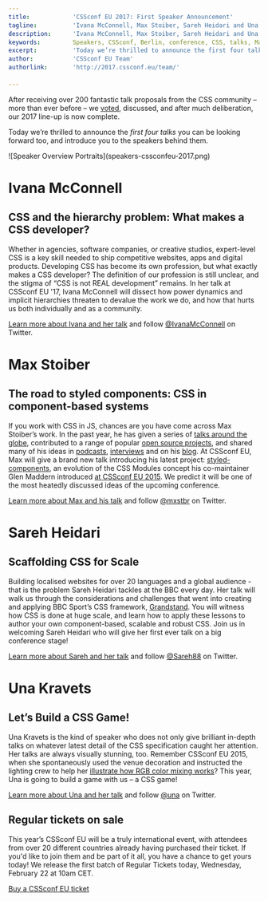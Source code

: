 ```yaml
---
title:            'CSSconf EU 2017: First Speaker Announcement'
tagline:          'Ivana McConnell, Max Stoiber, Sareh Heidari and Una Kravets'
description:      'Ivana McConnell, Max Stoiber, Sareh Heidari and Una Kravets will be speaking at CSSconf EU 2017'
keywords:         Speakers, CSSconf, Berlin, conference, CSS, talks, Max, Stoiber, Una, Kravets, Sareh, Heidari, Ivana, McConell
excerpt:          'Today we’re thrilled to announce the first four talks you can be looking forward too, and introduce you to the speakers behind them.'
author:           'CSSconf EU Team'
authorlink:       'http://2017.cssconf.eu/team/'

---
```


After receiving over 200 fantastic talk proposals from the CSS community – more than ever before – we <a href="http://blog.cssconf.eu/2015/08/15/a-talk-selection-process-explained/" target="_blank">voted</a>, discussed, and after much deliberation, our 2017 line-up is now complete.

Today we’re thrilled to announce the *first four talks* you can be looking forward too, and introduce you to the speakers behind them.

<div class="blog-img">
  ![Speaker Overview Portraits](speakers-cssconfeu-2017.png)
</div>

# Ivana McConnell  
## CSS and the hierarchy problem: What makes a CSS developer?

Whether in agencies, software companies, or creative studios, expert-level CSS is a key skill needed to ship competitive websites, apps and digital products. Developing CSS has become its own profession, but what exactly makes a CSS developer? The definition of our profession is still unclear, and the stigma of “CSS is not REAL development” remains. In her talk at CSSconf EU '17, Ivana McConnell will dissect how power dynamics and implicit hierarchies threaten to devalue the work we do, and how that hurts us both individually and as a community.

<a href="http://2017.cssconf.eu/speakers/ivana-mc-connell.html">Learn more about Ivana and her talk</a> and follow
<a href="https://twitter.com/IvanaMcConnell" target="_blank">@IvanaMcConnell</a> on Twitter.


# Max Stoiber
## The road to styled components: CSS in component-based systems

If you work with CSS in JS, chances are you have come across Max Stoiber’s work. In the past year, he has given a series of <a href="http://mxstbr.com/#talks" target="_blank">talks around the globe</a>, contributed to a range of popular <a href="https://github.com/mxstbr" target="_blank">open source projects</a>, and shared many of his ideas in <a href="https://devchat.tv/js-jabber/jsj-245-styled-components-and-react-boilerplate-with-max-stoiber" target="_blank">podcasts</a>, <a href="https://twitter.com/mxstbr/status/795555176203620353" target="_blank">interviews</a> and on his <a href="http://mxstbr.blog/" target="_blank">blog</a>. At CSSconf EU, Max will give a brand new talk introducing his latest project: <a href="https://styled-components.com/" target="_blank">styled-components</a>, an evolution of the CSS Modules concept his co-maintainer Glen Maddern introduced <a href="https://www.youtube.com/watch?v=aIyhhHTmsXE" target="_blank">at CSSconf EU 2015</a>. We predict it will be one of the most heatedly discussed ideas of the upcoming conference.

<a href="http://2017.cssconf.eu/speakers/max-stoiber.html">Learn more about Max and his talk</a> and follow
<a href="https://twitter.com/mxstbr" target="_blank">@mxstbr</a> on Twitter.


# Sareh Heidari
## Scaffolding CSS for Scale

Building localised websites for over 20 languages and a global audience - that is the problem Sareh Heidari tackles at the BBC every day. Her talk will walk us through the considerations and challenges that went into creating and applying BBC Sport’s CSS framework, <a href="http://bbc.github.io/grandstand/" target="_blank">Grandstand</a>. You will witness how CSS is done at huge scale, and learn how to apply these lessons to author your own component-based, scalable and robust CSS. Join us in welcoming Sareh Heidari who will give her first ever talk on a big conference stage!

<a href="http://2017.cssconf.eu/speakers/sareh-heidari.html">Learn more about Sareh and her talk</a> and follow
<a href="https://twitter.com/Sareh88" target="_blank">@Sareh88</a> on Twitter.


# Una Kravets
## Let’s Build a CSS Game!

Una Kravets is the kind of speaker who does not only give brilliant in-depth talks on whatever latest detail of the CSS specification caught her attention. Her talks are always visually stunning, too. Remember CSSconf EU 2015, when she spontaneously used the venue decoration and instructed the lighting crew to help her <a href="https://www.youtube.com/watch?v=LY65F2e4B5w&index=3&list=PL37ZVnwpeshHoV6GgvG9WWAP6rjnEdAs9" target="_blank">illustrate how RGB color mixing works</a>? This year, Una is going to build a game with us – a CSS game!

<a href="http://2017.cssconf.eu/speakers/una-kravets.html">Learn more about Una and her talk</a> and follow
<a href="https://twitter.com/una" target="_blank">@una</a> on Twitter.

## Regular tickets on sale
This year’s CSSconf EU will be a truly international event, with attendees from over 20 different countries already having purchased their ticket. If you'd like to join them and be part of it all, you have a chance to get yours today! We release the first batch of Regular Tickets today, Wednesday, February 22 at 10am CET.

<a href="https://tito.io/cssconfeu/cssconfeu-2017" class="btn--special">
  <span class="btn__span" data-hover="Buy CSSconf EU Ticket">Buy a CSSconf EU ticket</span>
</a>
